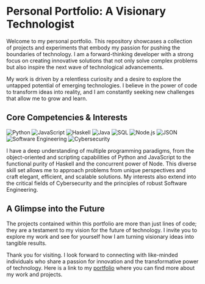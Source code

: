 # Personal Portfolio: A Visionary Technologist

Welcome to my personal portfolio. This repository showcases a collection of projects and experiments that embody my passion for pushing the boundaries of technology. I am a forward-thinking developer with a strong focus on creating innovative solutions that not only solve complex problems but also inspire the next wave of technological advancements.

My work is driven by a relentless curiosity and a desire to explore the untapped potential of emerging technologies. I believe in the power of code to transform ideas into reality, and I am constantly seeking new challenges that allow me to grow and learn.

## Core Competencies & Interests

![Python](https://img.shields.io/badge/python-3670A0?style=for-the-badge&logo=python&logoColor=ffdd54)
![JavaScript](https://img.shields.io/badge/javascript-%23323330.svg?style=for-the-badge&logo=javascript&logoColor=%23F7DF1E)
![Haskell](https://img.shields.io/badge/haskell-%23000000.svg?style=for-the-badge&logo=haskell&logoColor=5D4F85)
![Java](https://img.shields.io/badge/java-%23ED8B00.svg?style=for-the-badge&logo=java&logoColor=white)
![SQL](https://img.shields.io/badge/sql-4479A1?style=for-the-badge&logo=mysql&logoColor=white)
![Node.js](https://img.shields.io/badge/node.js-339933?style=for-the-badge&logo=node.js&logoColor=white)
![JSON](https://img.shields.io/badge/json-5E5C5C?style=for-the-badge&logo=json&logoColor=white)
![Software Engineering](https://img.shields.io/badge/Software%20Engineering-blue)
![Cybersecurity](https://img.shields.io/badge/Cybersecurity-red)


I have a deep understanding of multiple programming paradigms, from the object-oriented and scripting capabilities of Python and JavaScript to the functional purity of Haskell and the concurrent power of Node. This diverse skill set allows me to approach problems from unique perspectives and craft elegant, efficient, and scalable solutions. My interests also extend into the critical fields of Cybersecurity and the principles of robust Software Engineering.

## A Glimpse into the Future

The projects contained within this portfolio are more than just lines of code; they are a testament to my vision for the future of technology. I invite you to explore my work and see for yourself how I am turning visionary ideas into tangible results.

Thank you for visiting. I look forward to connecting with like-minded individuals who share a passion for innovation and the transformative power of technology.
Here is a link to my [portfolio](https://cyb3rch37.github.io/personal-portfolio) where you can find more about my work and projects.
